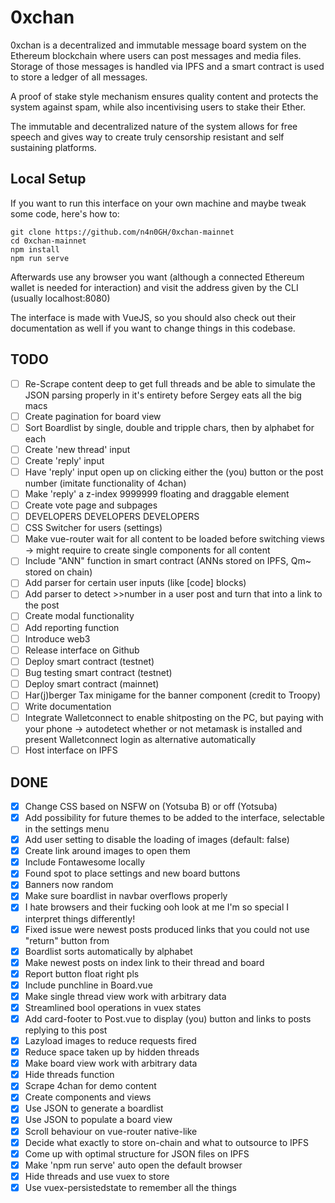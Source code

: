 # 0xchan
0xchan is a decentralized and immutable message board system on the Ethereum blockchain where users can post messages and media files. Storage of those messages is handled via IPFS and a smart contract is used to store a ledger of all messages.

A proof of stake style mechanism ensures quality content and protects the system against spam, while also incentivising users to stake their Ether.

The immutable and decentralized nature of the system allows for free speech and gives way to create truly censorship resistant and self sustaining platforms.

## Local Setup
If you want to run this interface on your own machine and maybe tweak some code, here's how to:

```
git clone https://github.com/n4n0GH/0xchan-mainnet
cd 0xchan-mainnet
npm install
npm run serve
```
Afterwards use any browser you want (although a connected Ethereum wallet is needed for interaction) and visit the address given by the CLI (usually localhost:8080)

The interface is made with VueJS, so you should also check out their documentation as well if you want to change things in this codebase.

## TODO
- [ ] Re-Scrape content deep to get full threads and be able to simulate the JSON parsing properly in it's entirety before Sergey eats all the big macs
- [ ] Create pagination for board view
- [ ] Sort Boardlist by single, double and tripple chars, then by alphabet for each
- [ ] Create 'new thread' input
- [ ] Create 'reply' input
- [ ] Have 'reply' input open up on clicking either the (you) button or the post number (imitate functionality of 4chan)
- [ ] Make 'reply' a z-index 9999999 floating and draggable element
- [ ] Create vote page and subpages
- [ ] DEVELOPERS DEVELOPERS DEVELOPERS
- [ ] CSS Switcher for users (settings)
- [ ] Make vue-router wait for all content to be loaded before switching views
	-> might require to create single components for all content
- [ ] Include "ANN" function in smart contract (ANNs stored on IPFS, Qm~ stored on chain)
- [ ] Add parser for certain user inputs (like [code] blocks)
- [ ] Add parser to detect >>number in a user post and turn that into a link to the post
- [ ] Create modal functionality
- [ ] Add reporting function
- [ ] Introduce web3
- [ ] Release interface on Github
- [ ] Deploy smart contract (testnet)
- [ ] Bug testing smart contract (testnet)
- [ ] Deploy smart contract (mainnet)
- [ ] Har(j)berger Tax minigame for the banner component (credit to Troopy)
- [ ] Write documentation
- [ ] Integrate Walletconnect to enable shitposting on the PC, but paying with your phone
	-> autodetect whether or not metamask is installed and present Walletconnect login as alternative automatically
- [ ] Host interface on IPFS

## DONE
- [x] Change CSS based on NSFW on (Yotsuba B) or off (Yotsuba)
- [x] Add possibility for future themes to be added to the interface, selectable in the settings menu
- [x] Add user setting to disable the loading of images (default: false)
- [x] Create link around images to open them
- [x] Include Fontawesome locally
- [x] Found spot to place settings and new board buttons
- [x] Banners now random
- [x] Make sure boardlist in navbar overflows properly
- [x] I hate browsers and their fucking ooh look at me I'm so special I interpret things differently!
- [x] Fixed issue were newest posts produced links that you could not use "return" button from
- [x] Boardlist sorts automatically by alphabet
- [x] Make newest posts on index link to their thread and board
- [x] Report button float right pls
- [x] Include punchline in Board.vue
- [x] Make single thread view work with arbitrary data
- [x] Streamlined bool operations in vuex states
- [x] Add card-footer to Post.vue to display (you) button and links to posts replying to this post
- [x] Lazyload images to reduce requests fired
- [x] Reduce space taken up by hidden threads
- [x] Make board view work with arbitrary data
- [x] Hide threads function
- [x] Scrape 4chan for demo content
- [x] Create components and views
- [x] Use JSON to generate a boardlist
- [x] Use JSON to populate a board view
- [x] Scroll behaviour on vue-router native-like
- [x] Decide what exactly to store on-chain and what to outsource to IPFS
- [x] Come up with optimal structure for JSON files on IPFS
- [x] Make 'npm run serve' auto open the default browser
- [x] Hide threads and use vuex to store
- [x] Use vuex-persistedstate to remember all the things